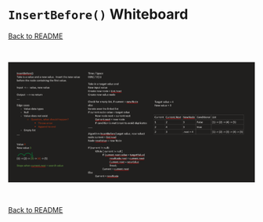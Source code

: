 # `InsertBefore()` Whiteboard
[Back to README](./../README.md#insertbefore)

<br>

![append whiteboard](./assets/insert_before.png)

<br>

[Back to README](./../README.md#insertbefore)
